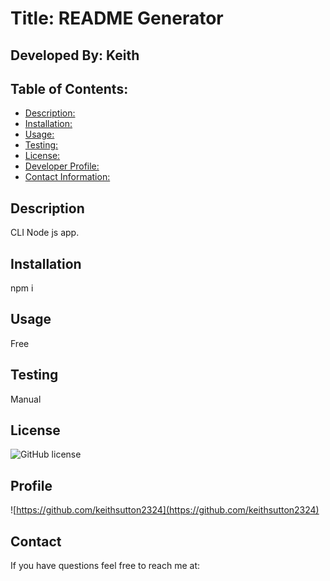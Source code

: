 
# Title: README Generator

## Developed By: Keith

## Table of Contents:
* [Description: ](#description)
* [Installation: ](#installation)
* [Usage: ](#usage) 
* [Testing: ](#testing) 
* [License: ](#license) 
* [Developer Profile: ](#profile) 
* [Contact Information: ](#contact) 

## Description
CLI Node js app.

## Installation
npm i 

## Usage
Free

## Testing
Manual

## License
![GitHub license](https://img.shields.io/badge/license-MIT-blue.svg)

## Profile
![https://github.com/keithsutton2324](https://github.com/keithsutton2324)

## Contact
If you have questions feel free to reach me at: 
    